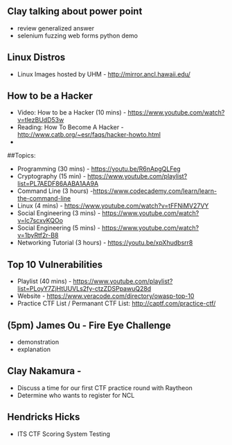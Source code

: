 ## Clay talking about power point
- review generalized answer
- selenium fuzzing web forms python demo

## Linux Distros
- Linux Images hosted by UHM - http://mirror.ancl.hawaii.edu/

## How to be a Hacker
- Video: How to be a Hacker (10 mins) - https://www.youtube.com/watch?v=tlezBUdD53w
- Reading: How To Become A Hacker - http://www.catb.org/~esr/faqs/hacker-howto.html
- 
##Topics:
- Programming (30 mins) - https://youtu.be/R6nApgQLFeg
- Cryptography (15 min) - https://www.youtube.com/playlist?list=PL7AEDF86AABA1AA9A
- Command Line (3 hours) -https://www.codecademy.com/learn/learn-the-command-line
- Linux (4 mins) - https://www.youtube.com/watch?v=tFFNiMV27VY
- Social Engineering (3 mins) - https://www.youtube.com/watch?v=lc7scxvKQOo
- Social Engineering (5 mins) - https://www.youtube.com/watch?v=1byRtf2r-B8
- Networking Tutorial (3 hours) - https://youtu.be/xpXhudbsrr8

## Top 10 Vulnerabilities 
- Playlist (40 mins) - https://www.youtube.com/playlist?list=PLoyY7ZjHtUUVLs2fy-ctzZDSPpawuQ28d
- Website - https://www.veracode.com/directory/owasp-top-10
- Practice CTF List / Permanant CTF List: http://captf.com/practice-ctf/

## (5pm) James Ou - Fire Eye Challenge
- demonstration
- explanation

## Clay Nakamura - 
- Discuss a time for our first CTF practice round with Raytheon
- Determine who wants to register for NCL

## Hendricks Hicks
- ITS CTF Scoring System Testing

